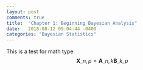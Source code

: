 ```yaml
---
layout: post
comments: true
title:  "Chapter 1: Beginning Bayesian Analysis"
date:   2018-08-12 09:04:44 -0400
categories: "Bayesian Statistics"
---
```

This is a test for math type $$ \mathbf{X}\_{n,p} = \mathbf{A}\_{n,k} \mathbf{B}\_{k,p} $$